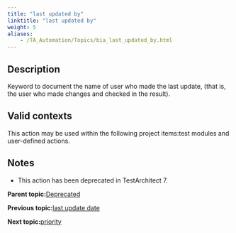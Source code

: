 ```yaml
--- 
title: "last updated by"
linktitle: "last updated by"
weight: 5
aliases: 
    - /TA_Automation/Topics/bia_last_updated_by.html
---
```


## Description

Keyword to document the name of user who made the last update, \(that is, the user who made changes and checked in the result\).

## Valid contexts

This action may be used within the following project items:test modules and user-defined actions.

## Notes

-   This action has been deprecated in TestArchitect 7.

**Parent topic:**[Deprecated](/TA_Automation/Topics/bia_Deprecated.html)

**Previous topic:**[last update date](/TA_Automation/Topics/bia_last_update_date.html)

**Next topic:**[priority](/TA_Automation/Topics/bia_priority.html)

